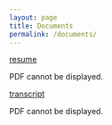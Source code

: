 ```yaml
---
layout: page
title: Documents
permalink: /documents/
---
```


[resume](./resume.pdf)
<object width="800" height="500" type="application/pdf" data="./resume.pdf">
    <p>PDF cannot be displayed.</p>
</object>

[transcript](./SSR_TSRPT.pdf)
<object width="800" height="500" type="application/pdf" data="./SSR_TSRPT.pdf">
    <p>PDF cannot be displayed.</p>
</object>
